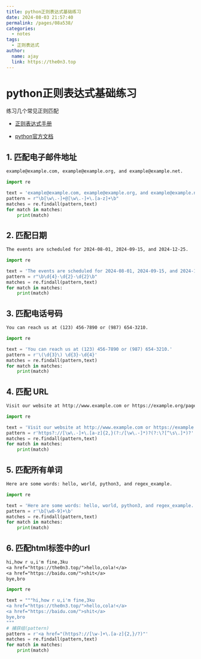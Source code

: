 ```yaml
---
title: python正则表达式基础练习
date: 2024-08-03 21:57:40
permalink: /pages/08a538/
categories:
  - notes
tags:
  - 正则表达式
author: 
  name: ajay
  link: https://the0n3.top
---
```

# python正则表达式基础练习

练习几个常见正则匹配

- [正则表达式手册](https://tool.oschina.net/uploads/apidocs/jquery/regexp.html)

- [python官方文档](https://docs.python.org/3/howto/regex.html)

## 1. 匹配电子邮件地址

```txt
example@example.com, example@example.org, and example@example.net.
```

```python
import re 

text = 'example@example.com, example@example.org, and example@example.net.'
pattern = r"\b[\w\.-]+@[\w\.-]+\.[a-z]+\b"
matches = re.findall(pattern,text)
for match in matches:
	print(match)
```


## 2. 匹配日期

```txt
The events are scheduled for 2024-08-01, 2024-09-15, and 2024-12-25.
```

```python
import re 

text = 'The events are scheduled for 2024-08-01, 2024-09-15, and 2024-12-25.'
pattern = r"\b\d{4}-\d{2}-\d{2}\b"
matches = re.findall(pattern,text)
for match in matches:
	print(match)
```

## 3. 匹配电话号码

```txt
You can reach us at (123) 456-7890 or (987) 654-3210.
```

```python
import re 

text = 'You can reach us at (123) 456-7890 or (987) 654-3210.'
pattern = r'\(\d{3}\) \d{3}-\d{4}'
matches = re.findall(pattern,text)
for match in matches:
	print(match)
```

## 4. 匹配 URL

```txt
Visit our website at http://www.example.com or https://example.org/page?query=1.
```

```python
import re 

text = 'Visit our website at http://www.example.com or https://example.org/page?query=1.'
pattern = r'https?://[\w\.-]+\.[a-z]{2,}(?:/[\w\.-]*)?(?:\?[^\s\.]*)?'
matches = re.findall(pattern,text)
for match in matches:
	print(match)
```

## 5. 匹配所有单词

```txt
Here are some words: hello, world, python3, and regex_example.
```

```python
import re 

text = 'Here are some words: hello, world, python3, and regex_example.'
pattern = r'\b[\w0-9]+\b'
matches = re.findall(pattern,text)
for match in matches:
	print(match)
```

## 6. 匹配html标签中的url

```txt
hi,how r u,i'm fine,3ku
<a href="https://the0n3.top/">hello,cola!</a>
<a href="https://baidu.com/">shit</a>
bye,bro
```

```python
import re 

text = """hi,how r u,i'm fine,3ku
<a href="https://the0n3.top/">hello,cola!</a>
<a href="https://baidu.com/">shit</a>
bye,bro
"""
# 捕获组(pattern)
pattern = r'<a href="(https?://[\w-]+\.[a-z]{2,}/?)"'
matches = re.findall(pattern,text)
for match in matches:
	print(match)
```